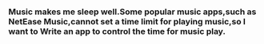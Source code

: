 ### Music makes me sleep well.Some popular music apps,such as NetEase Music,cannot set a time limit for playing music,so I want to Write an app to control the time for music play.
